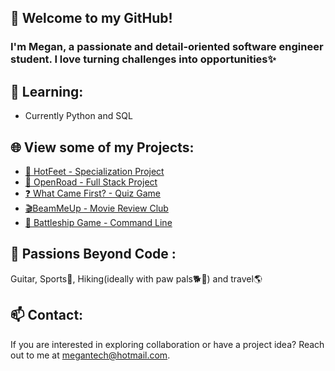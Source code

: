 ## 🚀 Welcome to my GitHub!

### I'm Megan, a passionate and detail-oriented software engineer student. I love turning challenges into opportunities✨

## 🍑 Learning: 

- Currently Python and SQL
  
## 🌐 View some of my Projects:

- [👟 HotFeet - Specialization Project](https://github.com/Megwana/backend-hf)
- [🚗 OpenRoad - Full Stack Project](https://github.com/Megwana/open_road)
- [❓ What Came First? - Quiz Game](https://github.com/Megwana/whatcamefirst)
- [🎬BeamMeUp - Movie Review Club](https://github.com/Megwana/beammeup)
- [🚢 Battleship Game - Command Line](https://github.com/Megwana/battleship01)

## 🌈 Passions Beyond Code :

Guitar, Sports🎾, Hiking(ideally with paw pals🐕🐾) and travel🌎

## 📫 Contact:

If you are interested in exploring collaboration or have a project idea? Reach out to me at [megantech@hotmail.com](mailto:megantech@hotmail.com).
